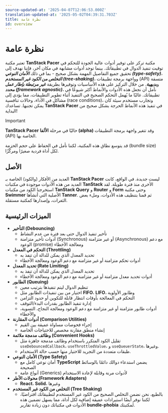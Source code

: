 ```yaml
---
source-updated-at: '2025-04-07T12:06:53.000Z'
translation-updated-at: '2025-05-02T04:39:31.703Z'
title: نظرة عامة
id: overview
---
```

# نظرة عامة  

تعتبر مكتبة **TanStack Pacer** مكتبة تركز على توفير أدوات عالية الجودة للتحكم في توقيت تنفيذ الدوال في تطبيقاتك. بينما توجد أدوات مشابهة في مكان آخر، فإننا نهدف إلى تحقيق جميع التفاصيل المهمة بشكل صحيح - بما في ذلك ***الأمان النوعي (type-safety)***، ***التخلص من الكود غير المستخدم (tree-shaking)***، وواجهة برمجة تطبيقات (API) متسقة و***بديهية***. من خلال التركيز على هذه الأساسيات وتوفيرها بطريقة ***غير مرتبطة بإطار عمل محدد (framework agnostic)***، نأمل أن نجعل هذه الأدوات والأنماط أكثر شيوعًا في تطبيقاتك. غالبًا ما يُهمل التحكم الصحيح في التنفيذ أثناء تطوير التطبيقات، مما يؤدي إلى مشاكل في الأداء، وحالات تنافسية (race conditions)، وتجارب مستخدم سيئة كان يمكن تجنبها. تساعدك **TanStack Pacer** في تنفيذ هذه الأنماط الحرجة بشكل صحيح من البداية!  

> [!IMPORTANT]  
> **TanStack Pacer** حاليًا في مرحلة **الألفا (alpha)** وقد تتغير واجهة برمجة التطبيقات (API) الخاصة بها.  
>  
> قد يتوسع نطاق هذه المكتبة، لكننا نأمل في الحفاظ على حجم الحزمة (bundle size) لكل أداة فردية صغيرًا ومركّزًا.  

## الأصل  

العديد من الأفكار (والكود) الخاصة بـ **TanStack Pacer** ليست جديدة. في الواقع، كانت العديد من هذه الأدوات موجودة في مكتبات **TanStack** الأخرى منذ فترة طويلة. لقد استخرجنا الكود من مكتبات **TanStack Query** و **Router** و **Form** وحتى مكتبة **Swimmer** الأصلية التي أنشأها **Tanner**. ثم قمنا بتنظيف هذه الأدوات، وملء بعض الثغرات، وإصدارها كمكتبة مستقلة.  

## الميزات الرئيسية  

- **التأخير (Debouncing)**  
  - تأخير تنفيذ الدوال حتى بعد فترة من عدم النشاط  
  - أدوات تأخير متزامنة (Synchronous) أو غير متزامنة (Asynchronous) مع دعم الوعود (promise) ومعالجة الأخطاء  
- **التحكم في المعدل (Throttling)**  
  - تحديد المعدل الذي يمكن للدالة أن تنفذ به  
  - أدوات تحكم متزامنة أو غير متزامنة مع دعم الوعود ومعالجة الأخطاء  
- **تحديد المعدل (Rate Limiting)**  
  - تحديد المعدل الذي يمكن للدالة أن تنفذ به  
  - أدوات تحديد معدل متزامنة أو غير متزامنة مع دعم الوعود ومعالجة الأخطاء  
- **الطابور (Queuing)**  
  - تنظيم الدوال ليتم تنفيذها بترتيب معين  
  - اختيار من بين تنفيذات الطابور مثل **FIFO**، **LIFO**، وطابور الأولوية  
  - التحكم في المعالجة بأوقات انتظار قابلة للتكوين أو حدود التزامن  
  - إدارة تنفيذ الطابور بقدرات البدء/التوقف  
  - أدوات طابور متزامنة أو غير متزامنة مع دعم الوعود ومعالجة النجاح، التسوية، والأخطاء  
- **أدوات المقارنة (Comparison Utilities)**  
  - إجراء فحوصات مساواة عميقة بين القيم  
  - إنشاء منطق مقارنة مخصص للاحتياجات الخاصة  
- **وظائف مدمجة ملائمة (Convenient Hooks)**  
  - تقليل الكود المتكرر باستخدام وظائف مدمجة جاهزة مثل `useDebouncedCallback`، `useThrottledValue`، و `useQueuerState`، وغيرها.  
  - طبقات متعددة من التجريد للاختيار منها حسب حالة الاستخدام.  
- **الأمان النوعي (Type Safety)**  
  - أمان نوعي كامل مع **TypeScript** يضمن استدعاء دوالك دائمًا بالوسائط الصحيحة  
  - أنواع عامة (Generics) لأدوات مرنة وقابلة لإعادة الاستخدام  
- **محولات الأطر (Framework Adapters)**  
  - **React**، **Solid**، وغيرها  
- **التخلص من الكود غير المستخدم (Tree Shaking)**  
  - بالطبع، نحن نضمن التخلص الصحيح من الكود غير المستخدم لتطبيقاتك افتراضيًا، لكننا نوفر أيضًا استيرادات عميقة إضافية لكل أداة، مما يسهل تضمين هذه الأدوات في مكتباتك دون زيادة تقارير **bundle-phobia** لمكتبتك.
